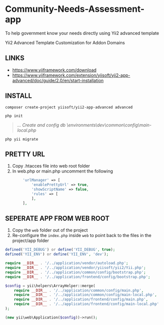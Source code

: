 # Community-Needs-Assessment-app
To help government know your needs directly using Yii2 advanced template

Yii2 Advanced Template Customization for Addon Domains

## LINKS

- https://www.yiiframework.com/download
- https://www.yiiframework.com/extension/yiisoft/yii2-app-advanced/doc/guide/2.0/en/start-installation

## INSTALL

`composer create-project yiisoft/yii2-app-advanced advanced`

`php init`

> *... Create and config db \environments\dev\common\config\main-local.php*

`php yii migrate`


## PRETTY URL
1. Copy .htacces file into web root folder
2. In web.php or main.php uncomment the following

```php
        'urlManager' => [
            'enablePrettyUrl' => true,
            'showScriptName' => false,
            'rules' => [
            ],
        ],
```

## SEPERATE APP FROM WEB ROOT

1. Copy the `web` folder out of the project
2. Re-configure the `index.php` inside `web` to point back to the files in the project/app folder

```php
defined('YII_DEBUG') or define('YII_DEBUG', true);
defined('YII_ENV') or define('YII_ENV', 'dev');

require __DIR__ . '/../application/vendor/autoload.php';
require __DIR__ . '/../application/vendor/yiisoft/yii2/Yii.php';
require __DIR__ . '/../application/common/config/bootstrap.php';
require __DIR__ . '/../application/frontend/config/bootstrap.php';

$config = yii\helpers\ArrayHelper::merge(
    require __DIR__ . '/../application/common/config/main.php',
    require __DIR__ . '/../application/common/config/main-local.php',
    require __DIR__ . '/../application/frontend/config/main.php',
    require __DIR__ . '/../application/frontend/config/main-local.php'
);

(new yii\web\Application($config))->run();
```

